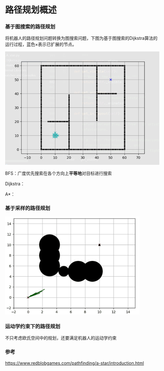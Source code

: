# 路径规划概述



### 基于图搜索的路径规划

将机器人的路径规划问题转换为图搜索问题，下图为基于图搜索的Dijkstra算法的运行过程，蓝色×表示已扩展的节点。

<img src="img/05-路径规划总结/01-图搜索-Dijkstra运行结果.gif" alt="01-图搜索-Dijkstra运行结果" style="zoom: 67%;" />

BFS：广度优先搜索在各个方向上**平等地**对目标进行搜索

Dijkstra：

A*：

### 基于采样的路径规划

<img src="img/05-路径规划总结/02-采样-RRTstar运行过程.gif" alt="02-采样-RRTstar运行过程" style="zoom:80%;" />

### 运动学约束下的路径规划

不只考虑欧氏空间中的规划，还要满足机器人的运动学约束



### 参考

https://www.redblobgames.com/pathfinding/a-star/introduction.html